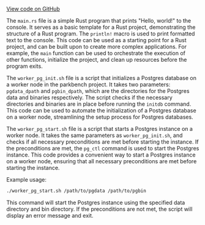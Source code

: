 [View code on GitHub](git@github.com:wangpatrick57/parkbench.git/.autodoc/docs/json/src)

The `main.rs` file is a simple Rust program that prints "Hello, world!" to the console. It serves as a basic template for a Rust project, demonstrating the structure of a Rust program. The `println!` macro is used to print formatted text to the console. This code can be used as a starting point for a Rust project, and can be built upon to create more complex applications. For example, the `main` function can be used to orchestrate the execution of other functions, initialize the project, and clean up resources before the program exits.

The `worker_pg_init.sh` file is a script that initializes a Postgres database on a worker node in the parkbench project. It takes two parameters: `pgdata_dpath` and `pgbin_dpath`, which are the directories for the Postgres data and binaries respectively. The script checks if the necessary directories and binaries are in place before running the `initdb` command. This code can be used to automate the initialization of a Postgres database on a worker node, streamlining the setup process for Postgres databases.

The `worker_pg_start.sh` file is a script that starts a Postgres instance on a worker node. It takes the same parameters as `worker_pg_init.sh`, and checks if all necessary preconditions are met before starting the instance. If the preconditions are met, the `pg_ctl` command is used to start the Postgres instance. This code provides a convenient way to start a Postgres instance on a worker node, ensuring that all necessary preconditions are met before starting the instance.

Example usage:

```bash
./worker_pg_start.sh /path/to/pgdata /path/to/pgbin
```

This command will start the Postgres instance using the specified data directory and bin directory. If the preconditions are not met, the script will display an error message and exit.
